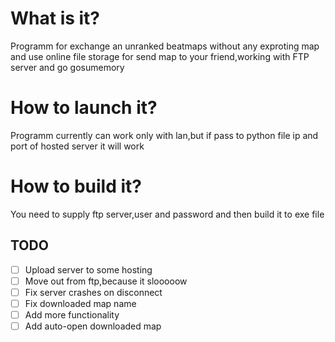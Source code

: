 # What is it?
Programm for exchange an unranked beatmaps without any exproting map and use online file storage for send map to your friend,working with FTP server and go gosumemory
# How to launch it?
Programm currently can work only with lan,but if pass to python file ip and port of hosted server it will work
# How to build it?
You need to supply ftp server,user and password and then build it to exe file

## TODO
- [ ] Upload server to some hosting
- [ ] Move out from ftp,because it slooooow
- [ ] Fix server crashes on disconnect
- [ ] Fix downloaded map name
- [ ] Add more functionality
- [ ] Add auto-open downloaded map
